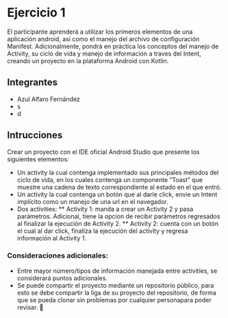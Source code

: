 # Ejercicio 1

El participante aprenderá a utilizar los primeros elementos de una aplicación android, asi como el manejo
del archivo de configuración Manifest. Adicionalmente, pondrá en práctica los conceptos del manejo de
Activity, su ciclo de vida y manejo de información a traves del Intent, creando un proyecto en la plataforma
Android con Kotlin.

## Integrantes

* Azul Alfaro Fernández
* s
* d



## Intrucciones 

Crear un proyecto con el IDE oficial Android Studio que presente los siguientes elementos:
* Un activity la cual contenga implementado sus principales métodos del ciclo de vida, en los cuales contenga un componente “Toast” que muestre una cadena de texto correspondiente al estado en el que entró.
* Un activity la cual contenga un botón que al darle click, envie un Intent implícito como un manejo de una url en el navegador.
* Dos activities:
** Activity 1: manda a crear un Activity 2 y pasa parámetros. Adicional, tiene la opcion de recibir parámetros regresados al finalizar la ejecución de Activity 2.
** Activity 2: cuenta con un botón el cual al dar click, finaliza la ejecución del activity y regresa información al Activity 1.


### Consideraciones adicionales:
* Entre mayor número/tipos de información manejada entre activities, se considerará puntos adicionales.
* Se puede compartir el proyecto mediante un repositorio público, para esto se debe compartir la liga de su proyecto del repositorio, de forma que se pueda clonar sin problemas por cualquier personapara poder revisar. 🔧
